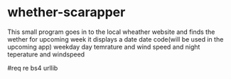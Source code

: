 # whether-scarapper

This small program goes in to the local wheather website and finds the wether for upcoming week it displays a date date code(will be used in the upcoming app) weekday day temrature and wind speed and night teperature and windspeed 

#req
re
bs4
urllib
